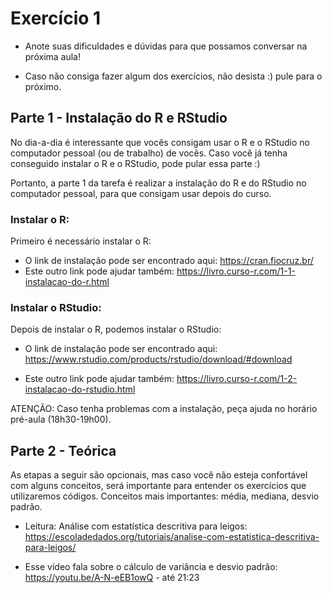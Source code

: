 # Exercício 1

-   Anote suas dificuldades e dúvidas para que possamos conversar na próxima aula!

-   Caso não consiga fazer algum dos exercícios, não desista :) pule para o próximo.

## Parte 1 - Instalação do R e RStudio

No dia-a-dia é interessante que vocês consigam usar o R e o RStudio no computador pessoal (ou de trabalho) de vocês. Caso você já tenha conseguido instalar o R e o RStudio, pode pular essa parte :)

Portanto, a parte 1 da tarefa é realizar a instalação do R e do RStudio no computador pessoal, para que consigam usar depois do curso.

### Instalar o R:

Primeiro é necessário instalar o R:

-   O link de instalação pode ser encontrado aqui: <https://cran.fiocruz.br/>
-   Este outro link pode ajudar também: <https://livro.curso-r.com/1-1-instalacao-do-r.html>

### Instalar o RStudio:

Depois de instalar o R, podemos instalar o RStudio:

-   O link de instalação pode ser encontrado aqui: <https://www.rstudio.com/products/rstudio/download/#download>

-   Este outro link pode ajudar também: <https://livro.curso-r.com/1-2-instalacao-do-rstudio.html>

ATENÇÃO: Caso tenha problemas com a instalação, peça ajuda no horário pré-aula (18h30-19h00).

## Parte 2 - Teórica

As etapas a seguir são opcionais, mas caso você não esteja confortável com alguns conceitos, será importante para entender os exercícios que utilizaremos códigos. Conceitos mais importantes: média, mediana, desvio padrão.

-   Leitura: Análise com estatística descritiva para leigos: <https://escoladedados.org/tutoriais/analise-com-estatistica-descritiva-para-leigos/>

-   Esse vídeo fala sobre o cálculo de variância e desvio padrão: <https://youtu.be/A-N-eEB1owQ> - até 21:23
